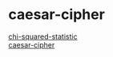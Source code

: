 # caesar-cipher

[chi-squared-statistic](http://practicalcryptography.com/cryptanalysis/text-characterisation/chi-squared-statistic/)
<br>
[caesar-cipher](https://www.baeldung.com/java-caesar-cipher)
